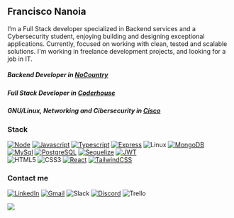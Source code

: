 ## Francisco Nanoia 

I’m a Full Stack developer specialized in Backend services and a Cybersecurity student, enjoying building and designing exceptional applications. Currently, focused on working with clean, tested and scalable solutions. I'm working in freelance development projects, and looking for a job in IT.

##### Backend Developer in [NoCountry](https://www.nocountry.tech/)

##### Full Stack Developer in [Coderhouse](https://www.coderhouse.com/)

##### GNU/Linux, Networking and Cibersecurity in [Cisco](https://www.netacad.com/)

<!-- SHOW stack -->
### Stack
[![Node][node-shield]][node-url]
[![Javascript][javascript-shield]][javascript-url]
[![Typescript][typescript-shield]][typescript-url]
[![Express][express-shield]][express-url]
![Linux][linux-shield]
[![MongoDB][mongo-shield]][mongo-url]
[![MySql][mysql-shield]][mysql-url]
[![PostgreSQL][postgre-shield]][postgre-url]
[![Sequelize][sequelize-shield]][sequelize-url]
[![JWT][jwt-shield]][jwt-url]
<br>
![HTML5][html-shield]
![CSS3][css-shield]
[![React][react-shield]][react-url]
[![TailwindCSS][tailwind-shield]][tailwind-url]


<!-- SHOW contact -->
### Contact me
[![LinkedIn][linkedin-shield]][linkedin-url-fran]
[![Gmail][gmail-shield]][gmail-url-fran]
![Slack][slack-shield]
[![Discord][discord-shield]][discord-url-fran]
![Trello][trello-shield]

[![](https://visitcount.itsvg.in/api?id=fnanoia&label=Profile%20Views&color=9&icon=1&pretty=false)](https://visitcount.itsvg.in)
 
<!-- SOCIAL LINKS -->
[linkedin-url-fran]: https://linkedin.com/in/fnanoia
[gmail-url-fran]: mailto:nanoiafrancisco@gmail.com
[discord-url-fran]: https://discord.com/users/mr.cisc0#7108
<!--
[slack-url-fran]: 
  -->

<!-- BACK TECH LINKS -->
[javascript-url]: https://www.javascript.com/
[node-url]: https://nodejs.org/
[typescript-url]: https://www.typescriptlang.org
[express-url]: https://expressjs.com/
[mongo-url]: https://www.mongodb.com
[mysql-url]: https://www.mysql.com/
[postgre-url]: https://www.postgresql.org/
[sequelize-url]: https://sequelize.org/
[jwt-url]: https://jwt.io/

<!-- FRONT TECH LINKS -->
[html-url]: 
[css-url]: 
[react-url]: https://reactjs.org/
[tailwind-url]: https://tailwindcss.com/

<!-- SOCIAL SHIELDS -->
[linkedin-shield]: https://img.shields.io/badge/-LinkedIn-black.svg?style=for-the-badge&logo=linkedin&colorB=555
[gmail-shield]: https://img.shields.io/badge/Gmail-D14836?style=for-the-badge&logo=gmail&logoColor=white
[slack-shield]: https://img.shields.io/badge/Slack-4A154B?style=for-the-badge&logo=slack&logoColor=white
[discord-shield]: https://img.shields.io/badge/Discord-7289DA?style=for-the-badge&logo=discord&logoColor=white
[trello-shield]: https://img.shields.io/badge/Trello-0052CC?style=for-the-badge&logo=trello&logoColor=white

<!-- BACK shields -->
[javascript-shield]: https://img.shields.io/badge/JavaScript-F7DF1E?style=for-the-badge&logo=javascript&logoColor=black
[node-shield]: https://img.shields.io/badge/Node.js-43853D?style=for-the-badge&logo=node.js&logoColor=white
[typescript-shield]: https://img.shields.io/badge/TypeScript-007ACC?style=for-the-badge&logo=typescript&logoColor=white
[express-shield]: https://img.shields.io/badge/Express.js-404D59?style=for-the-badge
[mongo-shield]: https://img.shields.io/badge/MongoDB-4EA94B?style=for-the-badge&logo=mongodb&logoColor=white
[mysql-shield]: https://img.shields.io/badge/MySQL-00000F?style=for-the-badge&logo=mysql&logoColor=white
[postgre-shield]: https://img.shields.io/badge/PostgreSQL-316192?style=for-the-badge&logo=postgresql&logoColor=white
[sequelize-shield]: https://img.shields.io/badge/Sequelize-52B0E7?style=for-the-badge&logo=Sequelize&logoColor=white
[jwt-shield]: https://img.shields.io/badge/json%20web%20tokens-323330?style=for-the-badge&logo=json-web-tokens&logoColor=pink

<!-- FRONT shields -->
[html-shield]: https://img.shields.io/badge/HTML5-E34F26?style=for-the-badge&logo=html5&logoColor=white
[css-shield]: https://img.shields.io/badge/CSS3-1572B6?style=for-the-badge&logo=css3&logoColor=white
[react-shield]: https://img.shields.io/badge/React-20232A?style=for-the-badge&logo=react&logoColor=61DAFB
[tailwind-shield]: https://img.shields.io/badge/Tailwind_CSS-38B2AC?style=for-the-badge&logo=tailwind-css&logoColor=white


<!-- LINUX  shield-->
[linux-shield]: https://img.shields.io/badge/Linux-FCC624?style=for-the-badge&logo=linux&logoColor=black
